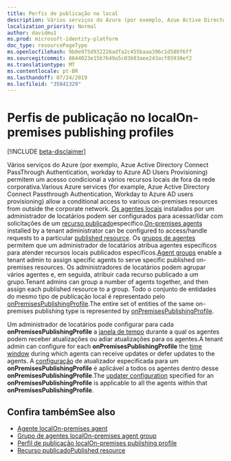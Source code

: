 ```yaml
---
title: Perfis de publicação no local
description: Vários serviços do Azure (por exemplo, Azue Active Directory Connect PassThrough Authentication, workday to Azure AD Users Provisioning) permitem um acesso condicional a vários recursos locais de fora da rede corporativa.
localization_priority: Normal
author: davidmu1
ms.prod: microsoft-identity-platform
doc_type: resourcePageType
ms.openlocfilehash: 9b0e975d932226adfa2c455baaa396c1d580f6ff
ms.sourcegitcommit: 8844023e15b7649a5c03603aee243acf85930ef2
ms.translationtype: MT
ms.contentlocale: pt-BR
ms.lasthandoff: 07/24/2019
ms.locfileid: "35841329"
---
```

# <a name="on-premises-publishing-profiles"></a><span data-ttu-id="e82c0-103">Perfis de publicação no local</span><span class="sxs-lookup"><span data-stu-id="e82c0-103">On-premises publishing profiles</span></span>

[!INCLUDE [beta-disclaimer](../../includes/beta-disclaimer.md)]

<span data-ttu-id="e82c0-104">Vários serviços do Azure (por exemplo, Azue Active Directory Connect PassThrough Authentication, workday to Azure AD Users Provisioning) permitem um acesso condicional a vários recursos locais de fora da rede corporativa.</span><span class="sxs-lookup"><span data-stu-id="e82c0-104">Various Azure services (for example, Azue Active Directory Connect Passthrough Authentication, Workday to Azure AD users provisioning) allow a conditional access to various on-premises resources from outside the corporate network.</span></span> <span data-ttu-id="e82c0-105">[Os agentes locais](onpremisesagent.md) instalados por um administrador de locatários podem ser configurados para acessar/lidar com solicitações de um [recurso publicado](publishedresource.md)específico.</span><span class="sxs-lookup"><span data-stu-id="e82c0-105">[On-premises agents](onpremisesagent.md) installed by a tenant administrator can be configured to access/handle requests to a particular [published resource](publishedresource.md).</span></span>
<span data-ttu-id="e82c0-106">Os [grupos de agentes](onpremisesagentgroup.md) permitem que um administrador de locatários atribua agentes específicos para atender recursos locais publicados específicos.</span><span class="sxs-lookup"><span data-stu-id="e82c0-106">[Agent groups](onpremisesagentgroup.md) enable a tenant admin to assign specific agents to serve specific published on-premises resources.</span></span> <span data-ttu-id="e82c0-107">Os administradores de locatários podem agrupar vários agentes e, em seguida, atribuir cada recurso publicado a um grupo.</span><span class="sxs-lookup"><span data-stu-id="e82c0-107">Tenant admins can group a number of agents together, and then assign each published resource to a group.</span></span> <span data-ttu-id="e82c0-108">Todo o conjunto de entidades do mesmo tipo de publicação local é representado pelo [onPremisesPublishingProfile](onpremisespublishingprofile.md).</span><span class="sxs-lookup"><span data-stu-id="e82c0-108">The entire set of entities of the same on-premises publishing type is represented by [onPremisesPublishingProfile](onpremisespublishingprofile.md).</span></span>

<span data-ttu-id="e82c0-109">Um administrador de locatários pode configurar para cada **onPremisesPublishingProfile** a [janela de tempo](updatewindow.md) durante a qual os agentes podem receber atualizações ou adiar atualizações para os agentes.</span><span class="sxs-lookup"><span data-stu-id="e82c0-109">A tenant admin can configure for each **onPremisesPublishingProfile** the [time window](updatewindow.md) during which agents can receive updates or defer updates to the agents.</span></span> <span data-ttu-id="e82c0-110">A [configuração](hybridagentupdaterconfiguration.md) de atualizador especificada para um **onPremisesPublishingProfile** é aplicável a todos os agentes dentro desse **onPremisesPublishingProfile**.</span><span class="sxs-lookup"><span data-stu-id="e82c0-110">The [updater configuration](hybridagentupdaterconfiguration.md) specified for an **onPremisesPublishingProfile** is applicable to all the agents within that **onPremisesPublishingProfile**.</span></span>

## <a name="see-also"></a><span data-ttu-id="e82c0-111">Confira também</span><span class="sxs-lookup"><span data-stu-id="e82c0-111">See also</span></span>

- [<span data-ttu-id="e82c0-112">Agente local</span><span class="sxs-lookup"><span data-stu-id="e82c0-112">On-premises agent</span></span>](onpremisesagent.md)
- [<span data-ttu-id="e82c0-113">Grupo de agentes local</span><span class="sxs-lookup"><span data-stu-id="e82c0-113">On-premises agent group</span></span>](onpremisesagentgroup.md)
- [<span data-ttu-id="e82c0-114">Perfil de publicação local</span><span class="sxs-lookup"><span data-stu-id="e82c0-114">On-premises publishing profile</span></span>](onpremisespublishingprofile.md)
- [<span data-ttu-id="e82c0-115">Recurso publicado</span><span class="sxs-lookup"><span data-stu-id="e82c0-115">Published resource</span></span>](publishedresource.md)

<!-- uuid: 16cd6b66-4b1a-43a1-adaf-3a886856ed98
2019-02-04 14:57:30 UTC -->
<!-- {
  "type": "#page.annotation",
  "description": "Service root",
  "keywords": "",
  "section": "documentation",
  "tocPath": ""
}-->
